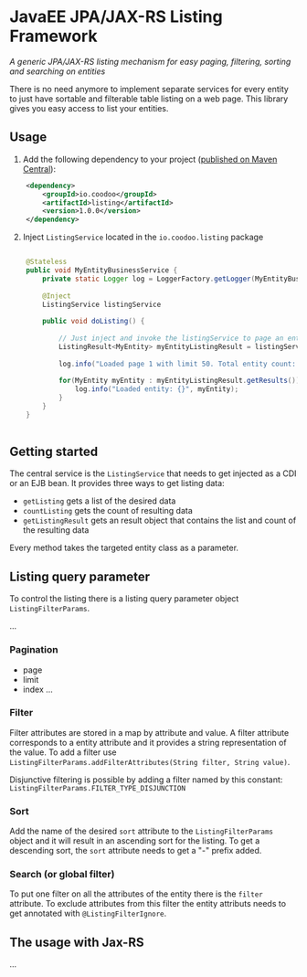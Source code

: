 # JavaEE JPA/JAX-RS Listing Framework

*A generic JPA/JAX-RS listing mechanism for easy paging, filtering, sorting and searching on entities*

There is no need anymore to implement separate services for every entity to just have sortable and filterable table listing on a web page.
This library gives you easy access to list your entities.


## Usage

1. Add the following dependency to your project ([published on Maven Central](http://search.maven.org/#artifactdetails%7Cio.coodoo%7Clisting%7C1.0.0%7Cjar)):
```xml
	<dependency>
	    <groupId>io.coodoo</groupId>
	    <artifactId>listing</artifactId>
	    <version>1.0.0</version>
	</dependency>
```

2. Inject `ListingService` located in the `io.coodoo.listing` package 
```java

	@Stateless
	public void MyEntityBusinessService {
    	private static Logger log = LoggerFactory.getLogger(MyEntityBusinessService.class);
    	
	    @Inject
	    ListingService listingService
	    
	    public void doListing() {
	    
	    	// Just inject and invoke the listingService to page an entity.
	    	ListingResult<MyEntity> myEntityListingResult = listingService.getListingResult(MyEntity.class, 1, 50);
	    	
	    	log.info("Loaded page 1 with limit 50. Total entity count: {}", myEntityListingResult.getMetadata()getCount();
	    	
	    	for(MyEntity myEntity : myEntityListingResult.getResults()) {
	    		log.info("Loaded entity: {}", myEntity);
	    	}
	    }
	}
 
```

## Getting started

The central service is the `ListingService` that needs to get injected as a CDI or an EJB bean. It provides three ways to get listing data:
 * `getListing` gets a list of the desired data
 * `countListing` gets the count of resulting data
 * `getListingResult` gets an result object that contains the list and count of the resulting data

Every method takes the targeted entity class as a parameter.

## Listing query parameter
To control the listing there is a listing query parameter object `ListingFilterParams`. 

...

### Pagination
 * page
 * limit
 * index
...

### Filter
Filter attributes are stored in a map by attribute and value. A filter attribute corresponds to a entity attribute and it provides a string representation of the value.
To add a filter use `ListingFilterParams.addFilterAttributes(String filter, String value)`.

Disjunctive filtering is possible by adding a filter named by this constant: `ListingFilterParams.FILTER_TYPE_DISJUNCTION`

### Sort
Add the name of the desired `sort` attribute to the `ListingFilterParams` object and it will result in an ascending sort for the listing.
To get a descending sort, the `sort` attribute needs to get a "-" prefix added.

### Search (or global filter)
To put one filter on all the attributes of the entity there is the `filter` attribute.
To exclude attributes from this filter the entity attributs needs to get annotated with `@ListingFilterIgnore`.

## The usage with Jax-RS
...
